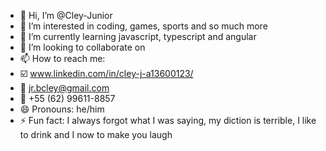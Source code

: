 - 👋 Hi, I’m @Cley-Junior
- 👀 I’m interested in coding, games, sports and so much more
- 🌱 I’m currently learning javascript, typescript and angular
- 💞️ I’m looking to collaborate on 
- 📫 How to reach me:
- ☑️ www.linkedin.com/in/cley-j-a13600123/
- 📧 jr.bcley@gmail.com
- 📱 +55 (62) 99611-8857
- 😄 Pronouns: he/him
- ⚡ Fun fact: I always forgot what I was saying, my diction is terrible, I like to drink and I now to make you laugh

<!---
Cley-Junior/Cley-Junior is a ✨ special ✨ repository because its `README.md` (this file) appears on your GitHub profile.
You can click the Preview link to take a look at your changes.
--->
